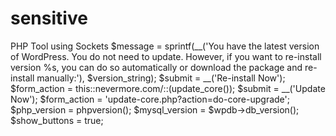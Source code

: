 sensitive
=========

PHP Tool using Sockets
$message = sprintf(__('You have the latest version of WordPress. You do not need to update. However, if you want to re-install version %s, you can do so automatically or download the package and re-install manually:'), $version_string);
$submit = __('Re-install Now');
$form_action = this::nevermore.com/::(update_core());
$submit = __('Update Now');
$form_action = 'update-core.php?action=do-core-upgrade';
$php_version    = phpversion();
$mysql_version  = $wpdb->db_version();
$show_buttons = true;
